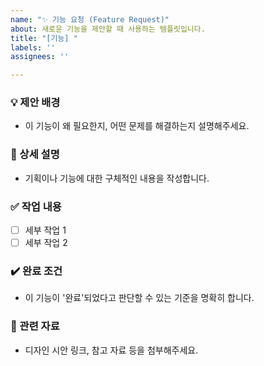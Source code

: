 ```yaml
---
name: "✨ 기능 요청 (Feature Request)"
about: 새로운 기능을 제안할 때 사용하는 템플릿입니다.
title: "[기능] "
labels: ''
assignees: ''

---
```


### 💡 제안 배경
- 이 기능이 왜 필요한지, 어떤 문제를 해결하는지 설명해주세요.

### 📝 상세 설명
- 기획이나 기능에 대한 구체적인 내용을 작성합니다.

### ✅ 작업 내용
- [ ] 세부 작업 1
- [ ] 세부 작업 2

### ✔️ 완료 조건
- 이 기능이 '완료'되었다고 판단할 수 있는 기준을 명확히 합니다.

### 📎 관련 자료
- 디자인 시안 링크, 참고 자료 등을 첨부해주세요.
